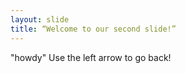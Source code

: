 ```yaml
--- 
layout: slide 
title: “Welcome to our second slide!” 
--- 
```

"howdy"
Use the left arrow to go back! 
